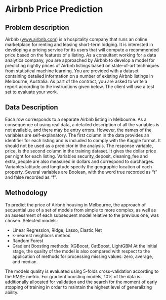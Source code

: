 # Airbnb Price Prediction

## Problem description
Airbnb (www.airbnb.com) is a hospitality company that runs an online marketplace for renting and leasing short-term lodging. It is interested in developing a pricing service for its users that will compute a recommended price based on the features of a listing. As a consultant working for a data analytics company, you are approached by Airbnb to develop a model for predicting nightly prices of Airbnb listings based on state-of-art techniques from statistical machine learning.
You are provided with a dataset containing detailed information on a number of existing Airbnb listings in Melbourne, Australia. As part of the contract, you are asked to write a report according to the instructions given below. The client will use a test set to evaluate your work.

## Data Description 
Each row corresponds to a separate Airbnb listing in Melbourne. As a consequence of using real data, a detailed description of all the variables is not available, and there may be entry errors. However, the names of the variables are self-explanatory. The first column in the data provides an identifier for each listing and is included to comply with the Kaggle format. It should not be used as a predictor in the analysis. The response variable, price, is the second column in the training dataset. It gives the dollar price per night for each listing. Variables security_deposit, cleaning_fee and extra_people are also measured in dollars and correspond to surcharges. Variables latitude and longitude specify the geographic location of each property. Several variables are Boolean, with the word true recorded as “t” and false recorded as “f”.

## Methodology
To predict the price of Airbnb housing in Melbourne, the approach of sequential use of a set of models from simple to more complex, as well as an assessment of each subsequent model relative to the previous one, was chosen. 
Selected models: 
- Linear Regression, Ridge, Lasso, Elastic Net
- k-nearest neighbors method 
- Random Forest
- Gradient Boosting methods: XGBoost, CatBoost, LightGBM 
At the initial stage, the quality of the model is also compared with respect to the application of methods for processing missing values: zero, average, and median.

The models quality is evaluated using 5-folds cross-validation according to the RMSE metric. For gradient boosting models, 10% of the data is additionally allocated for validation and the search for the moment of early stopping of training in order to maintain the highest level of generalizing ability.
